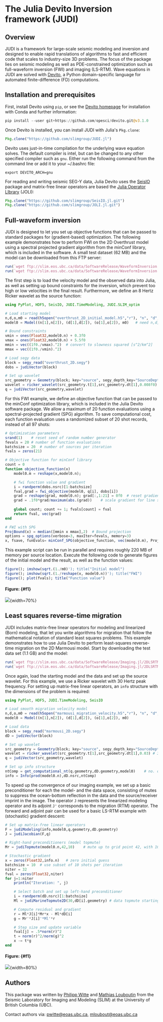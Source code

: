 
# The Julia Devito Inversion framework (JUDI)

## Overview

JUDI is a framework for large-scale seismic modeling and inversion and designed to enable rapid translations of algorithms to fast and efficient code that scales to industry-size 3D problems. The focus of the package lies on seismic modeling as well as PDE-constrained optimization such as full-waveform inversion (FWI) and imaging (LS-RTM). Wave equations in JUDI are solved with [Devito](https://github.com/opesci/devito), a Python domain-specific language for automated finite-difference (FD) computations.

## Installation and prerequisites

First, install Devito using `pip`, or see the [Devito homepage](https://github.com/opesci/devito) for installation with Conda and further information:

```julia
pip install --user git+https://github.com/opesci/devito.git@v3.1.0
```

Once Devito is installed, you can install JUDI with Julia's `Pkg.clone`:

```julia
Pkg.clone("https://github.com/slimgroup/JUDI.jl")
```

Devito uses just-in-time compilation for the underlying wave equation solves. The default compiler is intel, but can be changed to any other specified compiler such as `gnu`. Either run the following command from the command line or add it to your ~/.bashrc file:

```
export DEVITO_ARCH=gnu
```

For reading and writing seismic SEG-Y data, Julia Devito uses the [SeisIO](https://github.com/slimgroup/SeisIO.jl) package and matrix-free linear operators are based the [Julia Operator LIbrary](https://github.com/slimgroup/JOLI.jl/tree/master/src) (JOLI):

```julia
Pkg.clone("https://github.com/slimgroup/SeisIO.jl.git")
Pkg.clone("https://github.com/slimgroup/JOLI.jl.git")
```

## Full-waveform inversion

JUDI is designed to let you set up objective functions that can be passed to standard packages for (gradient-based) optimization. The following example demonstrates how to perform FWI on the 2D Overthrust model using a spectral projected gradient algorithm from the minConf library, which is included in the software. A small test dataset (62 MB) and the model can be downloaded from this FTP server:

```julia
run(`wget ftp://slim.eos.ubc.ca/data/SoftwareRelease/WaveformInversion.jl/2DFWI/overthrust_2D.segy`)
run(`wget ftp://slim.eos.ubc.ca/data/SoftwareRelease/WaveformInversion.jl/2DFWI/overthrust_2D_initial_model.h5`)
```

The first step is to load the velocity model and the observed data into Julia, as well as setting up bound constraints for the inversion, which prevent too high or low velocities in the final result. Furthermore, we define an 8 Hertz Ricker wavelet as the source function:

```julia
using PyPlot, HDF5, SeisIO, JUDI.TimeModeling, JUDI.SLIM_optim

# Load starting model
n,d,o,m0 = read(h5open("overthrust_2D_initial_model.h5","r"), "n", "d", "o", "m0")
model0 = Model((n[1],n[2]), (d[1],d[2]), (o[1],o[2]), m0)	# need n,d,o as tuples and m0 as array

# Bound constraints
vmin = ones(Float32,model0.n) + 0.3f0
vmax = ones(Float32,model0.n) + 5.5f0
mmin = vec((1f0./vmax).^2)	# convert to slowness squared [s^2/km^2]
mmax = vec((1f0./vmin).^2)

# Load segy data
block = segy_read("overthrust_2D.segy")
dobs = judiVector(block)

# Set up wavelet
src_geometry = Geometry(block; key="source", segy_depth_key="SourceDepth")	# read source position geometry
wavelet = ricker_wavelet(src_geometry.t[1],src_geometry.dt[1],0.008f0)	# 8 Hz wavelet
q = judiVector(src_geometry,wavelet)

```

For this FWI example, we define an objective function that can be passed to the minConf optimization library, which is included in the Julia Devito software package. We allow a maximum of 20 function evaluations using a spectral-projected gradient (SPG) algorithm. To save computational cost, each function evaluation uses a randomized subset of 20 shot records, instead of all 97 shots:

```julia
# Optimization parameters
srand(1)	# reset seed of random number generator
fevals = 20	# number of function evaluations
batchsize = 20	# number of sources per iteration
fvals = zeros(21)

# Objective function for minConf library
count = 0
function objective_function(x)
	model0.m = reshape(x,model0.n);

	# fwi function value and gradient
	i = randperm(dobs.nsrc)[1:batchsize]
	fval,grad = fwi_objective(model0, q[i], dobs[i])
	grad = reshape(grad, model0.n); grad[:,1:21] = 0f0	# reset gradient in water column to 0.
	grad = .1f0*grad/maximum(abs.(grad))	# scale gradient for line search
	
	global count; count += 1; fvals[count] = fval
    return fval, vec(grad)
end

# FWI with SPG
ProjBound(x) = median([mmin x mmax],2)	# Bound projection
options = spg_options(verbose=3, maxIter=fevals, memory=3)
x, fsave, funEvals= minConf_SPG(objective_function, vec(model0.m), ProjBound, options)
```

This example script can be run in parallel and requires roughly 220 MB of memory per source location. Execute the following code to generate figures of the initial model and the result, as well as the function values:

```julia
figure(); imshow(sqrt.(1./m0)'); title("Initial model")
figure(); imshow(sqrt.(1./reshape(x, model0.n))'); title("FWI")
figure(); plot(fvals); title("Function value")
```

#### Figure: {#f1}
![](docs/fwi.png){width=70%} 


## Least squares reverse-time migration

JUDI includes matrix-free linear operators for modeling and linearized (Born) modeling, that let you write algorithms for migration that follow the mathematical notation of standard least squares problems. This example demonstrates how to use Julia Devito to perform least-squares reverse-time migration on the 2D Marmousi model. Start by downloading the test data set (1.1 GB) and the model:

```julia
run(`wget ftp://slim.eos.ubc.ca/data/SoftwareRelease/Imaging.jl/2DLSRTM/marmousi_2D.segy`)
run(`wget ftp://slim.eos.ubc.ca/data/SoftwareRelease/Imaging.jl/2DLSRTM/marmousi_migration_velocity.h5`)
```

Once again, load the starting model and the data and set up the source wavelet. For this example, we use a Ricker wavelet with 30 Hertz peak frequency. For setting up matrix-free linear operators, an `info` structure with the dimensions of the problem is required:

```julia
using PyPlot, HDF5, JUDI.TimeModeling, SeisIO

# Load smooth migration velocity model
n,d,o,m0 = read(h5open("marmousi_migration_velocity.h5","r"), "n", "d", "o", "m0")
model0 = Model((n[1],n[2]), (d[1],d[2]), (o[1],o[2]), m0)

# Load data
block = segy_read("marmousi_2D.segy")
dD = judiVector(block)

# Set up wavelet
src_geometry = Geometry(block; key="source", segy_depth_key="SourceDepth")
wavelet = ricker_wavelet(src_geometry.t[1],src_geometry.dt[1],0.03)	# 30 Hz wavelet
q = judiVector(src_geometry,wavelet)

# Set up info structure
ntComp = get_computational_nt(q.geometry,dD.geometry,model0)	# no. of computational time steps
info = Info(prod(model0.n),dD.nsrc,ntComp)
```

To speed up the convergence of our imaging example, we set up a basic preconditioner for each the model- and the data space, consisting of mutes to suppress the ocean-bottom reflection in the data and the source/receiver imprint in the image. The operator `J` represents the linearized modeling operator and its adjoint `J'` corresponds to the migration (RTM) operator. The forward and adjoint pair can be used for a basic LS-RTM example with (stochastic) gradient descent:

```julia
# Set up matrix-free linear operators
F = judiModeling(info,model0,q.geometry,dD.geometry)
J = judiJacobian(F,q)

# Right-hand preconditioners (model topmute)
Mr = judiTopmute(model0.n,42,10)	# mute up to grid point 42, with 10 point taper

# Stochastic gradient
x = zeros(Float32,info.n)	# zero initial guess
batchsize = 10	# use subset of 10 shots per iteration
niter = 32
fval = zeros(Float32,niter)
for j=1:niter
	println("Iteration: ", j)

	# Select batch and set up left-hand preconditioner
	i = randperm(dD.nsrc)[1:batchsize]
	Ml = judiMarineTopmute2D(30,dD[i].geometry)	# data topmute starting at time sample 30

	# Compute residual and gradient
	r = Ml*J[i]*Mr*x - Ml*dD[i]
	g = Mr'*J[i]'*Ml'*r

	# Step size and update variable
	fval[j] = .5*norm(r)^2
	t = norm(r)^2/norm(g)^2
	x -= t*g
end
```

#### Figure: {#f1}
![](docs/lsrtm.png){width=80%} 

## Authors

This package was written by [Philipp Witte](https://www.slim.eos.ubc.ca/philip) and [Mathias Louboutin](https://www.slim.eos.ubc.ca/content/mathias-louboutin) from the Seismic Laboratory for Imaging and Modeling (SLIM) at the University of British Columbia (UBC).

Contact authors via: pwitte@eoas.ubc.ca, mloubout@eoas.ubc.ca


